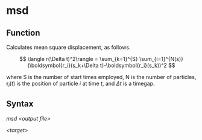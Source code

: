 <h1>msd</h1>
<h2>Function</h2>

Calculates mean square displacement, as follows.

$$  \langle r(\Delta t)^2\rangle = \sum_{k=1}^{S} \sum_{i=1}^{N(s)} (\boldsymbol{r_i}(s_k+\Delta t)-\boldsymbol{r_i}(s_k))^2   $$

where S is the number of start times employed, N is the number of particles, $\boldsymbol{r}_i(t)$ is the position of particle $i$ at time $t$, and $\Delta t$ is a timegap.

<h2>Syntax</h2>

_msd \<output file\>_

_\<target\>_


